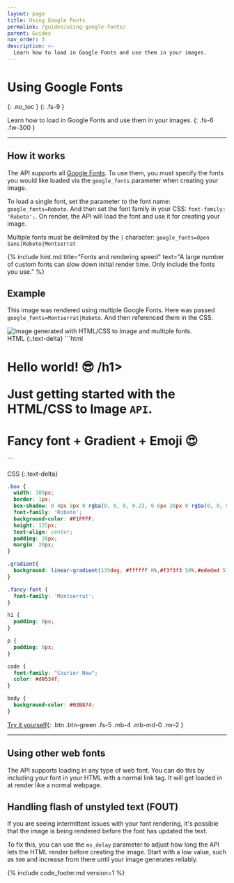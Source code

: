 ```yaml
---
layout: page
title: Using Google Fonts
permalink: /guides/using-google-fonts/
parent: Guides
nav_order: 3
description: >-
  Learn how to load in Google Fonts and use them in your images.
---
```

# Using Google Fonts
{: .no_toc }
{: .fs-9 }

Learn how to load in Google Fonts and use them in your images.
{: .fs-6 .fw-300 }

<hr>

## How it works

The API supports all [Google Fonts](https://fonts.google.com/). To use them, you must specify the fonts you would like loaded via the `google_fonts` parameter when creating your image.

To load a single font, set the parameter to the font name: `google_fonts=Roboto`. And then set the font family in your CSS: `font-family: 'Roboto';`. On render, the API will load the font and use it for creating your image.

Multiple fonts must be delimited by the `|` character: `google_fonts=Open Sans|Roboto|Montserrat`

{% include hint.md title="Fonts and rendering speed" text="A large number of custom fonts can slow down initial render time. Only include the fonts you use." %}

## Example

This image was rendered using multiple Google Fonts. Here was passed `google_fonts=Montserrat|Roboto`. And then referenced them in the CSS.

<div class="code-example" markdown="1">
<div class="hcti-container">
  <img
    alt="Image generated with HTML/CSS to Image and multiple fonts."
    loading="lazy"
    ix-path="/assets/images/8e8c1093-d205-4994-845c-67419598d081.jpeg"
    sizes="400px"
    ix-params='{
      "w": 400,
      "format": "auto"
    }'>
</div>
</div>
HTML
{:.text-delta}
```html
<div class="box">
  <h1>Hello world! 😎 /h1>
  <p>Just getting started with the HTML/CSS to Image <code>API</code>.</p>
</div>
<div class="box fancy-font gradient">
  <h1>Fancy font + Gradient + Emoji 😍</h1>
</div>
```

CSS
{:.text-delta}
```css
.box {
  width: 300px;
  border: 1px;
  box-shadow: 0 4px 8px 0 rgba(0, 0, 0, 0.2), 0 6px 20px 0 rgba(0, 0, 0, 0.19);
  font-family: 'Roboto';
  background-color: #F1FFFF;
  height: 125px;
  text-align: center;
  padding: 20px;
  margin: 20px;
}

.gradient{
  background: linear-gradient(135deg, #ffffff 0%,#f3f3f3 50%,#ededed 51%,#ffffff 100%);
}

.fancy-font {
  font-family: 'Montserrat';
}

h1 {
  padding: 0px;
}

p {
  padding: 0px;
}

code {
  font-family: "Courier New";
  color: #d9534f;
}

body {
  background-color: #03B874;
}
```

[Try it yourself](https://htmlcsstoimage.com/demo){: .btn .btn-green .fs-5 .mb-4 .mb-md-0 .mr-2 }

<hr>

## Using other web fonts

The API supports loading in any type of web font. You can do this by including your font in your HTML with a normal link tag. It will get loaded in at render
like a normal webpage.

## Handling flash of unstyled text (FOUT)

If you are seeing intermittent issues with your font rendering, it's possible that the image is being rendered before the font has updated the text.

To fix this, you can use the `ms_delay` parameter to adjust how long the API lets the HTML render before creating the image. Start with a low value, such as `500` and increase from there
until your image generates reliably.

{% include code_footer.md version=1 %}
